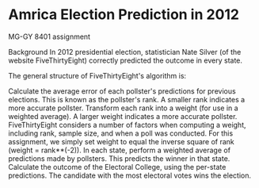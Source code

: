 # Amrica Election Prediction in 2012

MG-GY 8401 assignment

Background In 2012 presidential election, statistician Nate Silver (of the website FiveThirtyEight) correctly predicted the outcome in every state.

The general structure of FiveThirtyEight's algorithm is:

Calculate the average error of each pollster's predictions for previous elections. This is known as the pollster's rank. A smaller rank indicates a more accurate pollster.
Transform each rank into a weight (for use in a weighted average). A larger weight indicates a more accurate pollster. FiveThirtyEight considers a number of factors when computing a weight, including rank, sample size, and when a poll was conducted. For this assignment, we simply set weight to equal the inverse square of rank (weight = rank**(-2)).
In each state, perform a weighted average of predictions made by pollsters. This predicts the winner in that state.
Calculate the outcome of the Electoral College, using the per-state predictions. The candidate with the most electoral votes wins the election.

